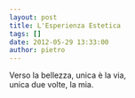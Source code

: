 ```yaml
---
layout: post
title: L'Esperienza Estetica
tags: []
date: 2012-05-29 13:33:00
author: pietro
---
```

Verso la bellezza, unica è la via,<br/>unica due volte, la mia.
